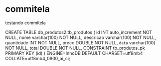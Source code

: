 # commitela

testando commitela

CREATE TABLE db_produtos2.tb_produtos (
	id INT auto_increment NOT NULL,
	nome varchar(100) NOT NULL,
	descricao varchar(100) NOT NULL,
	quantidade INT NOT NULL,
	preco DOUBLE NOT NULL,
	`data` varchar(100) NOT NULL,
	total DOUBLE NOT NULL,
	CONSTRAINT tb_produtos_pk PRIMARY KEY (id)
)
ENGINE=InnoDB
DEFAULT CHARSET=utf8mb4
COLLATE=utf8mb4_0900_ai_ci;